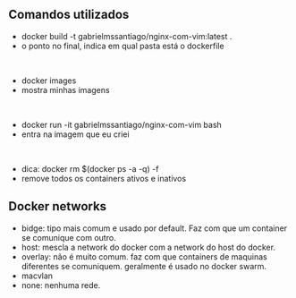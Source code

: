 ## Comandos utilizados

- docker build -t gabrielmssantiago/nginx-com-vim:latest .
- o ponto no final, indica em qual pasta está o dockerfile

<br/>

- docker images
- mostra minhas imagens

<br/>

- docker run -it gabrielmssantiago/nginx-com-vim bash
- entra na imagem que eu criei

<br />

- dica: docker rm $(docker ps -a -q) -f
- remove todos os containers ativos e inativos

## Docker networks

- bidge: tipo mais comum e usado por default. Faz com que um container se comunique com outro.
- host: mescla a network do docker com a network do host do docker.
- overlay: não é muito comum. faz com que containers de maquinas diferentes se comuniquem. geralmente é usado no docker swarm.
- macvlan
- none: nenhuma rede.
